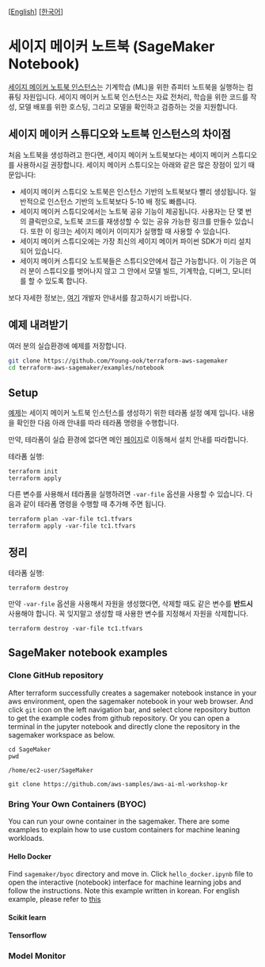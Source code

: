 [[English](README.md)] [[한국어](README.ko.md)]

# 세이지 메이커 노트북 (SageMaker Notebook)
[세이지 메이커 노트북 인스턴스](https://docs.aws.amazon.com/sagemaker/latest/dg/nbi.html)는 기계학습 (ML)을 위한 쥬피터 노트북을 실행하는 컴퓨팅 자원입니다. 세이지 메이커 노트북 인스턴스는 자료 전처리, 학습을 위한 코드를 작성, 모델 배포를 위한 호스팅, 그리고 모델을 확인하고 검증하는 것을 지원합니다.

## 세이지 메이커 스튜디오와 노트북 인스턴스의 차이점
처음 노트북을 생성하려고 한다면, 세이지 메이커 노트북보다는 세이지 메이커 스튜디오를 사용하시길 권장합니다. 세이지 메이커 스튜디오는 아래와 같은 많은 장점이 있기 때문입니다:
- 세이지 메이커 스튜디오 노트북은 인스턴스 기반의 노트북보다 빨리 생성됩니다. 일반적으로 인스턴스 기반의 노트북보다 5-10 배 정도 빠릅니다.
- 세이지 메이커 스튜디오에서는 노트북 공유 기능이 제공됩니다. 사용자는 단 몇 번의 클릭만으로, 노트북 코드를 재생성할 수 있는 공유 가능한 링크를 만들수 있습니다. 또한 이 링크는 세이지 메이커 이미지가 실행할 때 사용할 수 있습니다.
- 세이지 메이커 스튜디오에는 가장 최신의 세이지 메이커 파이썬 SDK가 미리 설치 되어 있습니다.
- 세이지 메이커 스튜디오 노트북들은 스튜디오안에서 접근 가능합니다. 이 기능은 여러 분이 스튜디오를 벗어나지 않고 그 안에서 모델 빌드, 기계학습, 디버그, 모니터를 할 수 있도록 합니다.

보다 자세한 정보는, [여기](https://docs.aws.amazon.com/sagemaker/latest/dg/notebooks-comparison.html) 개발자 안내서를 참고하시기 바랍니다.

## 예제 내려받기
여러 분의 실습환경에 예제를 저장합니다.
```sh
git clone https://github.com/Young-ook/terraform-aws-sagemaker
cd terraform-aws-sagemaker/examples/notebook
```

## Setup
[예제](https://github.com/Young-ook/terraform-aws-sagemaker/blob/main/examples/notebook/main.tf)는 세이지 메이커 노트북 인스턴스를 생성하기 위한 테라폼 설정 예제 입니다. 내용을 확인한 다음 아래 안내를 따라 테라폼 명령을 수행합니다.

만약, 테라폼이 실습 환경에 없다면 메인 [페이지](https://github.com/Young-ook/terraform-aws-sagemaker#terraform)로 이동해서 설치 안내를 따라합니다.

테라폼 실행:
```
terraform init
terraform apply
```

다른 변수를 사용해서 테라폼을 실행하려면 `-var-file` 옵션을 사용할 수 있습니다. 다음과 같이 테라폼 명령을 수행할 때 추가해 주면 됩니다.
```
terraform plan -var-file tc1.tfvars
terraform apply -var-file tc1.tfvars
```

## 정리
테라폼 실행:
```
terraform destroy
```

만약 `-var-file` 옵션을 사용해서 자원을 생성했다면, 삭제할 때도 같은 변수를 **반드시** 사용해야 합니다. 꼭 잊지말고 생성할 때 사용한 변수를 지정해서 자원을 삭제합니다.
```
terraform destroy -var-file tc1.tfvars
```

## SageMaker notebook examples
### Clone GitHub repository
After terraform successfully creates a sagemaker notebook instance in your aws environment, open the sagemaker notebook in your web browser. And click `git` icon on the left navigation bar, and select clone repository button to get the example codes from github repository. Or you can open a terminal in the jupyter notebook and directly clone the repository in the sagemaker workspace as below.

```
cd SageMaker
pwd
```

```
/home/ec2-user/SageMaker
```

```
git clone https://github.com/aws-samples/aws-ai-ml-workshop-kr
```

### Bring Your Own Containers (BYOC)
You can run your owne container in the sagemaker. There are some examples to explain how to use custom containers for machine leaning workloads.

#### Hello Docker
Find `sagemaker/byoc` directory and move in. Click `hello_docker.ipynb` file to open the interactive (notebook) interface for machine learning jobs and follow the instructions. Note this example written in korean. For english example, please refer to [this](TBD)

#### Scikit learn

#### Tensorflow

### Model Monitor
